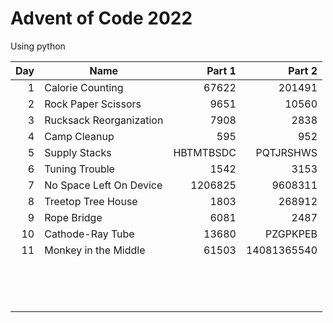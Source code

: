 # Advent of Code 2022
Using python

| Day | Name | Part 1 | Part 2 |
-----:|------|-------:|-------:|
|  1 | Calorie Counting | 67622 | 201491 |
|  2 | Rock Paper Scissors | 9651 | 10560 |
|  3 | Rucksack Reorganization | 7908 | 2838 |
|  4 | Camp Cleanup | 595 | 952 |
|  5 | Supply Stacks | HBTMTBSDC | PQTJRSHWS |
|  6 | Tuning Trouble | 1542 | 3153 |
|  7 | No Space Left On Device | 1206825 | 9608311 |
|  8 | Treetop Tree House | 1803 | 268912 |
|  9 | Rope Bridge | 6081 | 2487 |
| 10 | Cathode-Ray Tube | 13680 | PZGPKPEB |
| 11 | Monkey in the Middle | 61503 | 14081365540 |
|  |  |  |  |
|  |  |  |  |
|  |  |  |  |
|  |  |  |  |
|  |  |  |  |
|  |  |  |  |
|  |  |  |  |
|  |  |  |  |
|  |  |  |  |
|  |  |  |  |
|  |  |  |  |
|  |  |  |  |
|  |  |  |  |
|  |  |  |  |
